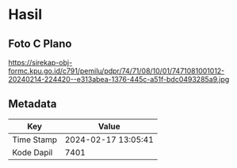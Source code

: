 # Hasil

## Foto C Plano

https://sirekap-obj-formc.kpu.go.id/c791/pemilu/pdpr/74/71/08/10/01/7471081001012-20240214-224420--e313abea-1376-445c-a51f-bdc0493285a9.jpg


## Metadata

| Key        | Value               |
| ---------- | ------------------- |
| Time Stamp | 2024-02-17 13:05:41 |
| Kode Dapil | 7401                |



